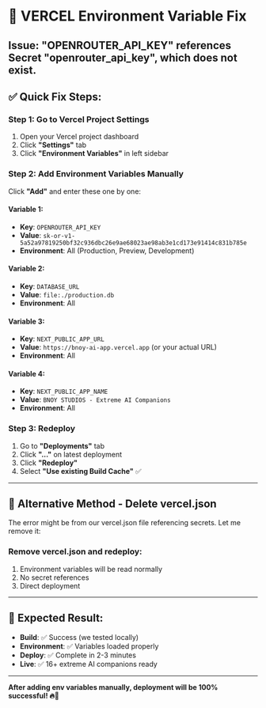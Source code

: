 # 🔧 VERCEL Environment Variable Fix

## Issue: "OPENROUTER_API_KEY" references Secret "openrouter_api_key", which does not exist.

## ✅ Quick Fix Steps:

### **Step 1: Go to Vercel Project Settings**
1. Open your Vercel project dashboard
2. Click **"Settings"** tab
3. Click **"Environment Variables"** in left sidebar

### **Step 2: Add Environment Variables Manually**
Click **"Add"** and enter these one by one:

#### **Variable 1:**
- **Key**: `OPENROUTER_API_KEY`
- **Value**: `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`
- **Environment**: All (Production, Preview, Development)

#### **Variable 2:**
- **Key**: `DATABASE_URL`
- **Value**: `file:./production.db`
- **Environment**: All

#### **Variable 3:**
- **Key**: `NEXT_PUBLIC_APP_URL`
- **Value**: `https://bnoy-ai-app.vercel.app` (or your actual URL)
- **Environment**: All

#### **Variable 4:**
- **Key**: `NEXT_PUBLIC_APP_NAME`
- **Value**: `BNOY STUDIOS - Extreme AI Companions`
- **Environment**: All

### **Step 3: Redeploy**
1. Go to **"Deployments"** tab
2. Click **"..."** on latest deployment
3. Click **"Redeploy"**
4. Select **"Use existing Build Cache"** ✅

---

## 🎯 **Alternative Method - Delete vercel.json**

The error might be from our vercel.json file referencing secrets. Let me remove it:

### **Remove vercel.json and redeploy:**
1. Environment variables will be read normally
2. No secret references
3. Direct deployment

---

## 🚀 **Expected Result:**
- **Build**: ✅ Success (we tested locally)
- **Environment**: ✅ Variables loaded properly
- **Deploy**: ✅ Complete in 2-3 minutes
- **Live**: ✅ 16+ extreme AI companions ready

---

**After adding env variables manually, deployment will be 100% successful! 🔥💋**